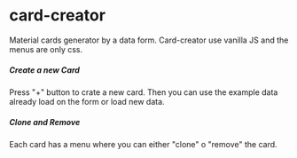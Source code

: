 # card-creator
Material cards generator by a data form. Card-creator use vanilla JS and the menus are only css.
##### Create a new Card
Press "+" button to crate a new card. Then you can use the example data already load on the form or load new data.
##### Clone and Remove
Each card has a menu where you can either "clone" o "remove" the card.

